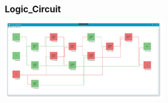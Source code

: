 # Logic_Circuit


![alt text](https://raw.githubusercontent.com/SimonMTS/Logic_Circuit/master/example.png?token=AD7AJFSNUTRT2PQMDYH6X6C67E2N4)
